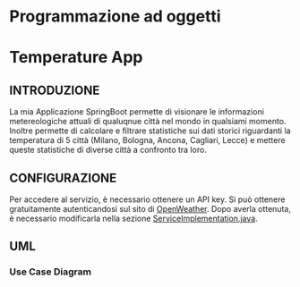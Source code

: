 # Programmazione ad oggetti
# Temperature App
## INTRODUZIONE
La mia Applicazione SpringBoot permette di visionare le informazioni metereologiche attuali di qualuqnue città nel mondo in qualsiami momento. Inoltre permette di calcolare e filtrare statistiche sui dati storici riguardanti la temperatura di 5 città (Milano, Bologna, Ancona, Cagliari, Lecce) e mettere queste statistiche di diverse città a confronto tra loro.

## CONFIGURAZIONE
Per accedere al servizio, è necessario ottenere un API key. Si può ottenere gratuitamente autenticandosi sul sito di [OpenWeather](https://openweathermap.org/). Dopo averla ottenuta, è necessario modificarla nella sezione [ServiceImplementation.java](https://github.com/matteo2355/PAO_Sett22/blob/main/temperature-app/src/main/java/com/progetto/temperatureapp/service/ServiceImplementation.java).

## UML
### Use Case Diagram

